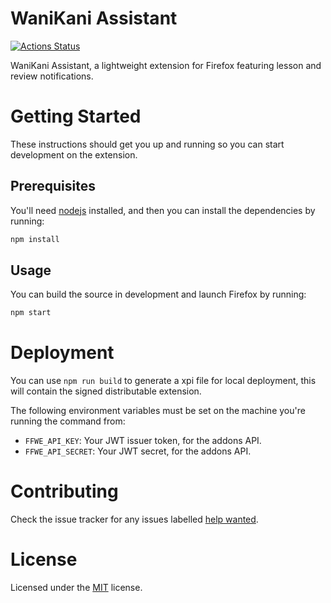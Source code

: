 # WaniKani Assistant

[![Actions Status](https://github.com/craigguest/wanikani-assistant/workflows/Node.js%20Extension%20Build%20(Firefox)/badge.svg)](https://github.com/craigguest/wanikani-assistant/actions)

WaniKani Assistant, a lightweight extension for Firefox featuring lesson and review notifications.

# Getting Started

These instructions should get you up and running so you can start development on the extension.

## Prerequisites

You'll need [nodejs](https://github.com/nodesource/distributions/blob/master/README.md) installed, and then you can install the dependencies by running:

```sh
npm install
```

## Usage

You can build the source in development and launch Firefox by running:

```sh
npm start
```

# Deployment

You can use `npm run build` to generate a xpi file for local deployment, this will contain the signed distributable extension.

The following environment variables must be set on the machine you're running the command from:

* `FFWE_API_KEY`: Your JWT issuer token, for the addons API.
* `FFWE_API_SECRET`: Your JWT secret, for the addons API.

# Contributing

Check the issue tracker for any issues labelled [help wanted](https://github.com/craigguest/wanikani-assistant/labels/help%20wanted).

# License

Licensed under the [MIT](LICENSE) license.